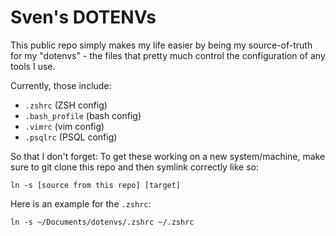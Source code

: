 # Sven's DOTENVs

This public repo simply makes my life easier by being my source-of-truth for my "dotenvs" - the files that pretty much control the configuration of any tools I use.

Currently, those include:
- `.zshrc` (ZSH config)
- `.bash_profile` (bash config)
- `.vimrc` (vim config)
- `.psqlrc` (PSQL config)

So that I don't forget: To get these working on a new system/machine, make sure to git clone this repo and then symlink correctly like so:

```shell
ln -s [source from this repo] [target]
```

Here is an example for the `.zshrc`:
```shell
ln -s ~/Documents/dotenvs/.zshrc ~/.zshrc
```
